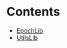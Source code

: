 # Contents

- [EpochLib](EpochLib.sol/library.EpochLib.md)
- [UtilsLib](UtilsLib.sol/library.UtilsLib.md)
